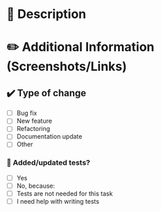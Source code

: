 # 📝 Description

# ✏️ Additional Information (Screenshots/Links)

## ✔️ Type of change

- [ ] Bug fix
- [ ] New feature
- [ ] Refactoring
- [ ] Documentation update
- [ ] Other

### 🧪 Added/updated tests?

- [ ] Yes
- [ ] No, because:
- [ ] Tests are not needed for this task
- [ ] I need help with writing tests
